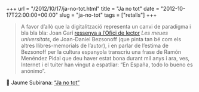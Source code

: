 +++
url = "/2012/10/17/ja-no-tot.html"
title = "Ja no tot"
date = "2012-10-17T22:00:00+00:00"
slug = "ja-no-tot"
tags = ["retalls"]
+++

> A favor d’allò que la digitalització representa un canvi de paradigma i bla bla bla: Joan Garí [ressenya a l’Ofici de lector](http://oficidelector.blogspot.it/2012/10/retrat-de-lescriptor-com-estudiant.html) *Les meues universitats*, de Joan-Daniel Bezsonoff (que pinta tan bé com els altres llibres-memorials de l’autor), i en parlar de l’estima de Bezsonoff per la cultura espanyola transcriu una frase de Ramón Menéndez Pidal que deu haver estat bona durant mil anys i ara, ves, Internet i el tuiter han vingut a espatllar: “En España, todo lo bueno es anónimo”.

📎 Jaume Subirana: [“Ja no tot”](http://jaumesubirana.blogspot.com.es/2012/10/ja-no-tot.html)

